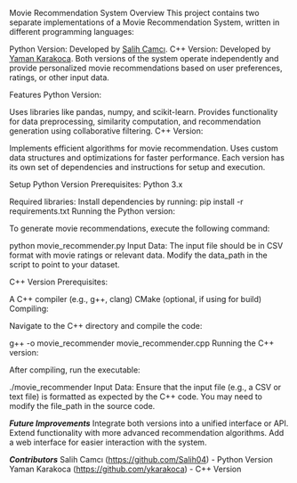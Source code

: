 Movie Recommendation System
Overview
This project contains two separate implementations of a Movie Recommendation System, written in different programming languages:

Python Version: Developed by [Salih Camcı](https://github.com/Salih04).
C++ Version: Developed by [Yaman Karakoca](https://github.com/ykarakoca).
Both versions of the system operate independently and provide personalized movie recommendations based on user preferences, ratings, or other input data.

Features
Python Version:

Uses libraries like pandas, numpy, and scikit-learn.
Provides functionality for data preprocessing, similarity computation, and recommendation generation using collaborative filtering.
C++ Version:

Implements efficient algorithms for movie recommendation.
Uses custom data structures and optimizations for faster performance.
Each version has its own set of dependencies and instructions for setup and execution.

Setup
Python Version
Prerequisites:
Python 3.x

Required libraries: Install dependencies by running:
pip install -r requirements.txt
Running the Python version:

To generate movie recommendations, execute the following command:

python movie_recommender.py
Input Data: The input file should be in CSV format with movie ratings or relevant data. Modify the data_path in the script to point to your dataset.

C++ Version
Prerequisites:

A C++ compiler (e.g., g++, clang)
CMake (optional, if using for build)
Compiling:

Navigate to the C++ directory and compile the code:


g++ -o movie_recommender movie_recommender.cpp
Running the C++ version:

After compiling, run the executable:


./movie_recommender
Input Data: Ensure that the input file (e.g., a CSV or text file) is formatted as expected by the C++ code. You may need to modify the file_path in the source code.

***Future Improvements***
Integrate both versions into a unified interface or API.
Extend functionality with more advanced recommendation algorithms.
Add a web interface for easier interaction with the system.

***Contributors***
Salih Camcı (https://github.com/Salih04) - Python Version
Yaman Karakoca (https://github.com/ykarakoca) - C++ Version
